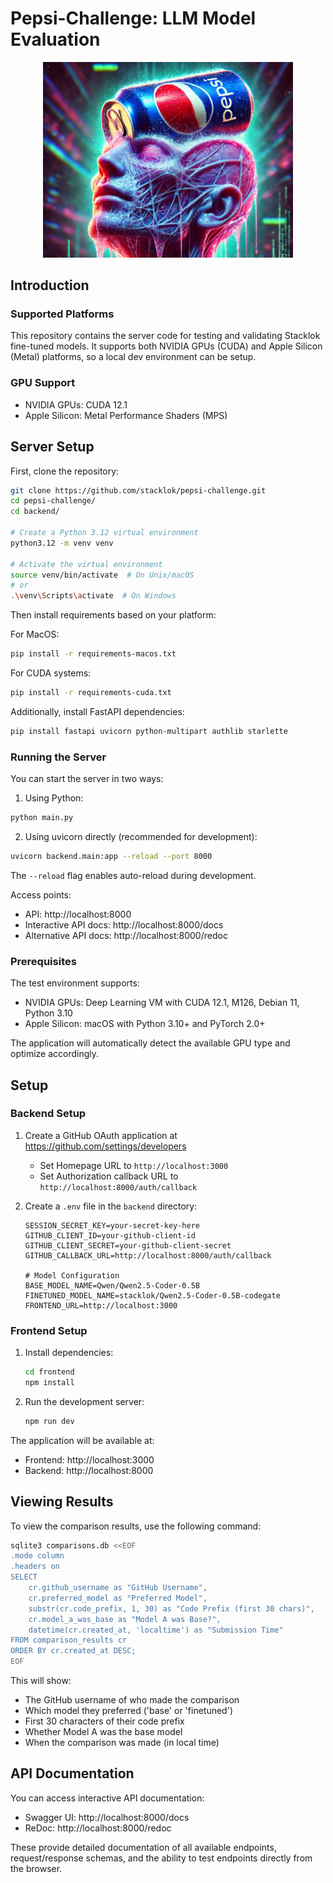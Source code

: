 # Pepsi-Challenge: LLM Model Evaluation

<p align="center">
  <img src="assets/pepsi-logo.png" alt="Pepsi Taste Logo" width="400"/>
</p>

## Introduction

### Supported Platforms

This repository contains the server code for testing and validating Stacklok 
fine-tuned models. It supports both NVIDIA GPUs (CUDA) and Apple Silicon (Metal)
platforms, so a local dev environment can be setup.

### GPU Support

- NVIDIA GPUs: CUDA 12.1
- Apple Silicon: Metal Performance Shaders (MPS)

## Server Setup

First, clone the repository:
```bash
git clone https://github.com/stacklok/pepsi-challenge.git
cd pepsi-challenge/
cd backend/

# Create a Python 3.12 virtual environment
python3.12 -m venv venv

# Activate the virtual environment
source venv/bin/activate  # On Unix/macOS
# or
.\venv\Scripts\activate  # On Windows
```

Then install requirements based on your platform:

For MacOS:
```bash
pip install -r requirements-macos.txt
```

For CUDA systems:
```bash
pip install -r requirements-cuda.txt
```

Additionally, install FastAPI dependencies:
```bash
pip install fastapi uvicorn python-multipart authlib starlette
```

### Running the Server

You can start the server in two ways:

1. Using Python:
```bash
python main.py
```

2. Using uvicorn directly (recommended for development):
```bash
uvicorn backend.main:app --reload --port 8000
```

The `--reload` flag enables auto-reload during development.

Access points:
- API: http://localhost:8000
- Interactive API docs: http://localhost:8000/docs
- Alternative API docs: http://localhost:8000/redoc

### Prerequisites

The test environment supports:
- NVIDIA GPUs: Deep Learning VM with CUDA 12.1, M126, Debian 11, Python 3.10
- Apple Silicon: macOS with Python 3.10+ and PyTorch 2.0+

The application will automatically detect the available GPU type and optimize accordingly.

## Setup

### Backend Setup

1. Create a GitHub OAuth application at https://github.com/settings/developers
   - Set Homepage URL to `http://localhost:3000`
   - Set Authorization callback URL to `http://localhost:8000/auth/callback`

2. Create a `.env` file in the `backend` directory:
   ```env
   SESSION_SECRET_KEY=your-secret-key-here
   GITHUB_CLIENT_ID=your-github-client-id
   GITHUB_CLIENT_SECRET=your-github-client-secret
   GITHUB_CALLBACK_URL=http://localhost:8000/auth/callback
   
   # Model Configuration
   BASE_MODEL_NAME=Qwen/Qwen2.5-Coder-0.5B
   FINETUNED_MODEL_NAME=stacklok/Qwen2.5-Coder-0.5B-codegate
   FRONTEND_URL=http://localhost:3000
   ```

### Frontend Setup

1. Install dependencies:
   ```bash
   cd frontend
   npm install
   ```

2. Run the development server:
   ```bash
   npm run dev
   ```

The application will be available at:
- Frontend: http://localhost:3000
- Backend: http://localhost:8000

## Viewing Results

To view the comparison results, use the following command:

```bash
sqlite3 comparisons.db <<EOF
.mode column
.headers on
SELECT 
    cr.github_username as "GitHub Username",
    cr.preferred_model as "Preferred Model",
    substr(cr.code_prefix, 1, 30) as "Code Prefix (first 30 chars)",
    cr.model_a_was_base as "Model A was Base?",
    datetime(cr.created_at, 'localtime') as "Submission Time"
FROM comparison_results cr
ORDER BY cr.created_at DESC;
EOF
```

This will show:
- The GitHub username of who made the comparison
- Which model they preferred ('base' or 'finetuned')
- First 30 characters of their code prefix
- Whether Model A was the base model
- When the comparison was made (in local time)

## API Documentation

You can access interactive API documentation:

- Swagger UI: http://localhost:8000/docs
- ReDoc: http://localhost:8000/redoc

These provide detailed documentation of all available endpoints, request/response schemas,
and the ability to test endpoints directly from the browser.





